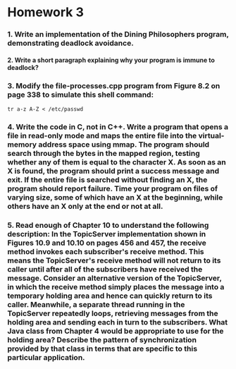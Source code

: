 # Homework 3

### **1.** Write an implementation of the Dining Philosophers program, demonstrating deadlock avoidance.

#### **2.** Write a short paragraph explaining why your program is immune to deadlock?

### **3.** Modify the **file-processes.cpp** program from Figure 8.2 on page 338 to simulate this shell command:

```
tr a-z A-Z < /etc/passwd
```

### **4.** Write the code in C, not in C++. Write a program that opens a file in read-only mode and maps the entire file into the virtual-memory address space using **mmap**. The program should search through the bytes in the mapped region, testing whether any of them is equal to the character **X**. As soon as an **X** is found, the program should print a success message and exit. If the entire file is searched without finding an **X**, the program should report failure. Time your program on files of varying size, some of which have an **X** at the beginning, while others have an **X** only at the end or not at all.

### **5.** Read enough of Chapter 10 to understand the following description: In the TopicServer implementation shown in Figures 10.9 and 10.10 on pages 456 and 457, the receive method invokes each subscriber's receive method. This means the TopicServer's receive method will not return to its caller until after all of the subscribers have received the message. Consider an alternative version of the TopicServer, in which the receive method simply places the message into a temporary holding area and hence can quickly return to its caller. Meanwhile, a separate thread running in the TopicServer repeatedly loops, retrieving messages from the holding area and sending each in turn to the subscribers. What Java class from Chapter 4 would be appropriate to use for the holding area? Describe the pattern of synchronization provided by that class in terms that are specific to this particular application.
